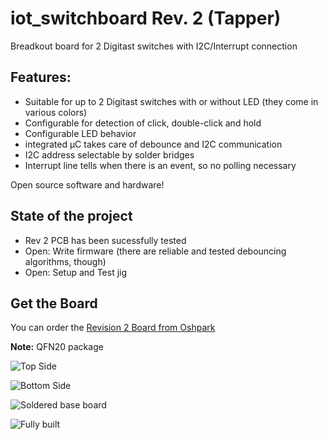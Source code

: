 # iot_switchboard Rev. 2 (Tapper)

Breadkout board for 2 Digitast switches with I2C/Interrupt connection

## Features:
* Suitable for up to 2 Digitast switches with or without LED (they come in various colors)
* Configurable for detection of click, double-click and hold
* Configurable LED behavior
* integrated µC takes care of debounce and I2C communication
* I2C address selectable by solder bridges
* Interrupt line tells when there is an event, so no polling necessary

Open source software and hardware!

## State of the project
  * Rev 2 PCB has been sucessfully tested
  * Open: Write firmware (there are reliable and tested debouncing algorithms, though)
  * Open: Setup and Test jig

## Get the Board
You can order the [Revision 2 Board from Oshpark](https://oshpark.com/shared_projects/GlxIHXRd/)

**Note:** QFN20 package

![Top Side](https://644db4de3505c40a0444-327723bce298e3ff5813fb42baeefbaa.ssl.cf1.rackcdn.com/3ae691213681faab4cf532d10dda7846.png)

![Bottom Side](https://644db4de3505c40a0444-327723bce298e3ff5813fb42baeefbaa.ssl.cf1.rackcdn.com/d8cba671d675bd1f93217ba280b8554d.png)

![Soldered base board](http://www.netz39.de/wiki/_media/projects:2017:switchboard_rev2_1.jpg)

![Fully built](http://www.netz39.de/wiki/_media/projects:2017:switchboard_rev2_3.jpg)
